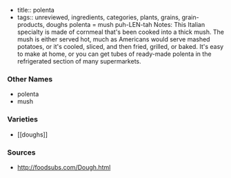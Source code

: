 - title:: polenta
- tags:: unreviewed, ingredients, categories, plants, grains, grain-products, doughs
polenta = mush puh-LEN-tah Notes: This Italian specialty is made of cornmeal that's been cooked into a thick mush. The mush is either served hot, much as Americans would serve mashed potatoes, or it's cooled, sliced, and then fried, grilled, or baked. It's easy to make at home, or you can get tubes of ready-made polenta in the refrigerated section of many supermarkets.

### Other Names

* polenta
* mush

### Varieties

* [[doughs]]

### Sources
* http://foodsubs.com/Dough.html
